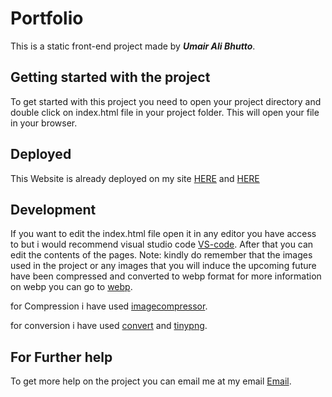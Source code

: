
# Portfolio

This is a static front-end project made by ***Umair Ali Bhutto***.

## Getting started with the project

To get started with this project you need to open your project directory and double click on index.html file in your project folder.
This will open your file in your browser.

## Deployed

This Website is already deployed on my site [HERE](https://umairalibhutto254.000webhostapp.com/portfolio/) and [HERE](https://umair-ali-bhutto.github.io/ali-raza-portfolio/)

## Development 

If you want to edit the index.html file open it in any editor you have access to but i would recommend visual studio code [VS-code](https://code.visualstudio.com/download).
After that you can edit the contents of the pages.
Note: kindly do remember that the images used in the project or any images that you will induce the upcoming future have been compressed and converted to webp format for more information on webp you 
can go to [webp](https://developers.google.com/speed/webp).

for Compression i have used [imagecompressor](https://imagecompressor.11zon.com/en/compress-webp/).

for conversion i have used [convert](https://converter.11zon.com/en/image-to-webp/)
and [tinypng](https://tinypng.com/).

## For Further help

To get more help on the project you can email me at my email [Email](mailto:umair2101f@aptechgdn.net).
